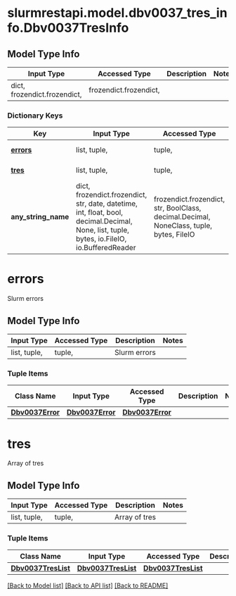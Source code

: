 # slurmrestapi.model.dbv0037_tres_info.Dbv0037TresInfo

## Model Type Info
Input Type | Accessed Type | Description | Notes
------------ | ------------- | ------------- | -------------
dict, frozendict.frozendict,  | frozendict.frozendict,  |  | 

### Dictionary Keys
Key | Input Type | Accessed Type | Description | Notes
------------ | ------------- | ------------- | ------------- | -------------
**[errors](#errors)** | list, tuple,  | tuple,  | Slurm errors | [optional] 
**[tres](#tres)** | list, tuple,  | tuple,  | Array of tres | [optional] 
**any_string_name** | dict, frozendict.frozendict, str, date, datetime, int, float, bool, decimal.Decimal, None, list, tuple, bytes, io.FileIO, io.BufferedReader | frozendict.frozendict, str, BoolClass, decimal.Decimal, NoneClass, tuple, bytes, FileIO | any string name can be used but the value must be the correct type | [optional]

# errors

Slurm errors

## Model Type Info
Input Type | Accessed Type | Description | Notes
------------ | ------------- | ------------- | -------------
list, tuple,  | tuple,  | Slurm errors | 

### Tuple Items
Class Name | Input Type | Accessed Type | Description | Notes
------------- | ------------- | ------------- | ------------- | -------------
[**Dbv0037Error**](Dbv0037Error.md) | [**Dbv0037Error**](Dbv0037Error.md) | [**Dbv0037Error**](Dbv0037Error.md) |  | 

# tres

Array of tres

## Model Type Info
Input Type | Accessed Type | Description | Notes
------------ | ------------- | ------------- | -------------
list, tuple,  | tuple,  | Array of tres | 

### Tuple Items
Class Name | Input Type | Accessed Type | Description | Notes
------------- | ------------- | ------------- | ------------- | -------------
[**Dbv0037TresList**](Dbv0037TresList.md) | [**Dbv0037TresList**](Dbv0037TresList.md) | [**Dbv0037TresList**](Dbv0037TresList.md) |  | 

[[Back to Model list]](../../README.md#documentation-for-models) [[Back to API list]](../../README.md#documentation-for-api-endpoints) [[Back to README]](../../README.md)

